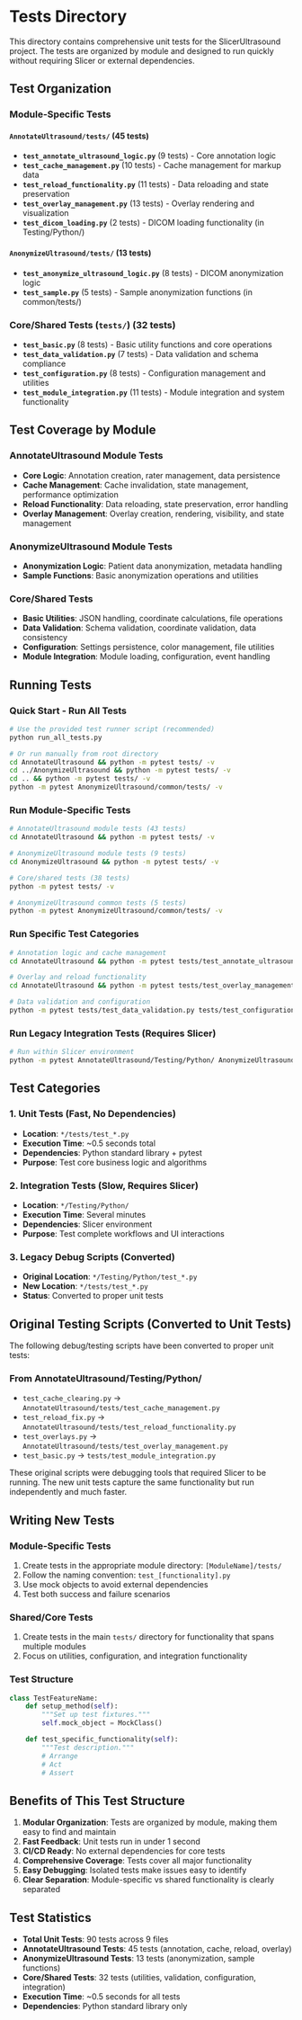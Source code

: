 # Tests Directory

This directory contains comprehensive unit tests for the SlicerUltrasound project. The tests are organized by module and designed to run quickly without requiring Slicer or external dependencies.

## Test Organization

### Module-Specific Tests

#### `AnnotateUltrasound/tests/` (45 tests)

- **`test_annotate_ultrasound_logic.py`** (9 tests) - Core annotation logic
- **`test_cache_management.py`** (10 tests) - Cache management for markup data
- **`test_reload_functionality.py`** (11 tests) - Data reloading and state preservation
- **`test_overlay_management.py`** (13 tests) - Overlay rendering and visualization
- **`test_dicom_loading.py`** (2 tests) - DICOM loading functionality (in Testing/Python/)

#### `AnonymizeUltrasound/tests/` (13 tests)

- **`test_anonymize_ultrasound_logic.py`** (8 tests) - DICOM anonymization logic
- **`test_sample.py`** (5 tests) - Sample anonymization functions (in common/tests/)

### Core/Shared Tests (`tests/`) (32 tests)

- **`test_basic.py`** (8 tests) - Basic utility functions and core operations
- **`test_data_validation.py`** (7 tests) - Data validation and schema compliance
- **`test_configuration.py`** (8 tests) - Configuration management and utilities
- **`test_module_integration.py`** (11 tests) - Module integration and system functionality

## Test Coverage by Module

### AnnotateUltrasound Module Tests

- **Core Logic**: Annotation creation, rater management, data persistence
- **Cache Management**: Cache invalidation, state management, performance optimization
- **Reload Functionality**: Data reloading, state preservation, error handling
- **Overlay Management**: Overlay creation, rendering, visibility, and state management

### AnonymizeUltrasound Module Tests

- **Anonymization Logic**: Patient data anonymization, metadata handling
- **Sample Functions**: Basic anonymization operations and utilities

### Core/Shared Tests

- **Basic Utilities**: JSON handling, coordinate calculations, file operations
- **Data Validation**: Schema validation, coordinate validation, data consistency
- **Configuration**: Settings persistence, color management, file utilities
- **Module Integration**: Module loading, configuration, event handling

## Running Tests

### Quick Start - Run All Tests

```bash
# Use the provided test runner script (recommended)
python run_all_tests.py

# Or run manually from root directory
cd AnnotateUltrasound && python -m pytest tests/ -v
cd ../AnonymizeUltrasound && python -m pytest tests/ -v
cd .. && python -m pytest tests/ -v
python -m pytest AnonymizeUltrasound/common/tests/ -v
```

### Run Module-Specific Tests

```bash
# AnnotateUltrasound module tests (43 tests)
cd AnnotateUltrasound && python -m pytest tests/ -v

# AnonymizeUltrasound module tests (9 tests)
cd AnonymizeUltrasound && python -m pytest tests/ -v

# Core/shared tests (38 tests)
python -m pytest tests/ -v

# AnonymizeUltrasound common tests (5 tests)
python -m pytest AnonymizeUltrasound/common/tests/ -v
```

### Run Specific Test Categories

```bash
# Annotation logic and cache management
cd AnnotateUltrasound && python -m pytest tests/test_annotate_ultrasound_logic.py tests/test_cache_management.py -v

# Overlay and reload functionality
cd AnnotateUltrasound && python -m pytest tests/test_overlay_management.py tests/test_reload_functionality.py -v

# Data validation and configuration
python -m pytest tests/test_data_validation.py tests/test_configuration.py -v
```

### Run Legacy Integration Tests (Requires Slicer)

```bash
# Run within Slicer environment
python -m pytest AnnotateUltrasound/Testing/Python/ AnonymizeUltrasound/Testing/Python/ -v
```

## Test Categories

### 1. **Unit Tests** (Fast, No Dependencies)

- **Location**: `*/tests/test_*.py`
- **Execution Time**: ~0.5 seconds total
- **Dependencies**: Python standard library + pytest
- **Purpose**: Test core business logic and algorithms

### 2. **Integration Tests** (Slow, Requires Slicer)

- **Location**: `*/Testing/Python/`
- **Execution Time**: Several minutes
- **Dependencies**: Slicer environment
- **Purpose**: Test complete workflows and UI interactions

### 3. **Legacy Debug Scripts** (Converted)

- **Original Location**: `*/Testing/Python/test_*.py`
- **New Location**: `*/tests/test_*.py`
- **Status**: Converted to proper unit tests

## Original Testing Scripts (Converted to Unit Tests)

The following debug/testing scripts have been converted to proper unit tests:

### From AnnotateUltrasound/Testing/Python/

- `test_cache_clearing.py` → `AnnotateUltrasound/tests/test_cache_management.py`
- `test_reload_fix.py` → `AnnotateUltrasound/tests/test_reload_functionality.py`
- `test_overlays.py` → `AnnotateUltrasound/tests/test_overlay_management.py`
- `test_basic.py` → `tests/test_module_integration.py`

These original scripts were debugging tools that required Slicer to be running. The new unit tests capture the same functionality but run independently and much faster.

## Writing New Tests

### Module-Specific Tests

1. Create tests in the appropriate module directory: `[ModuleName]/tests/`
2. Follow the naming convention: `test_[functionality].py`
3. Use mock objects to avoid external dependencies
4. Test both success and failure scenarios

### Shared/Core Tests

1. Create tests in the main `tests/` directory for functionality that spans multiple modules
2. Focus on utilities, configuration, and integration functionality

### Test Structure

```python
class TestFeatureName:
    def setup_method(self):
        """Set up test fixtures."""
        self.mock_object = MockClass()

    def test_specific_functionality(self):
        """Test description."""
        # Arrange
        # Act
        # Assert
```

## Benefits of This Test Structure

1. **Modular Organization**: Tests are organized by module, making them easy to find and maintain
2. **Fast Feedback**: Unit tests run in under 1 second
3. **CI/CD Ready**: No external dependencies for core tests
4. **Comprehensive Coverage**: Tests cover all major functionality
5. **Easy Debugging**: Isolated tests make issues easy to identify
6. **Clear Separation**: Module-specific vs shared functionality is clearly separated

## Test Statistics

- **Total Unit Tests**: 90 tests across 9 files
- **AnnotateUltrasound Tests**: 45 tests (annotation, cache, reload, overlay)
- **AnonymizeUltrasound Tests**: 13 tests (anonymization, sample functions)
- **Core/Shared Tests**: 32 tests (utilities, validation, configuration, integration)
- **Execution Time**: ~0.5 seconds for all tests
- **Dependencies**: Python standard library only
